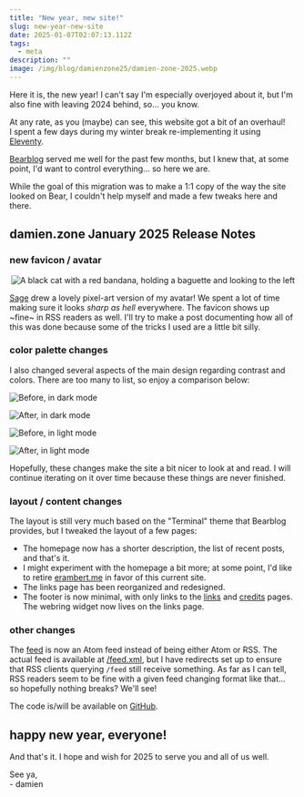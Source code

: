 ```yaml
---
title: "New year, new site!"
slug: new-year-new-site
date: 2025-01-07T02:07:13.112Z
tags:
  - meta
description: ""
image: /img/blog/damienzone25/damien-zone-2025.webp
---
```


Here it is, the new year! I can't say I'm especially overjoyed about it, but I'm also fine with leaving 2024 behind, so... you know.

At any rate, as you (maybe) can see, this website got a bit of an overhaul!  
I spent a few days during my winter break re-implementing it using [Eleventy](https://www.11ty.dev/).

[Bearblog](https://bearblog.dev/) served me well for the past few months, but I knew that, at some point, I'd want to control everything... so here we are.

While the goal of this migration was to make a 1:1 copy of the way the site looked on Bear, I couldn't help myself and made a few tweaks here and there.

## damien.zone January 2025 Release Notes

### new favicon / avatar

<center>
<img src="/avatar/avatar-border.png" alt="A black cat with a red bandana, holding a baguette and looking to the left">
</center>

[Sage](https://www.wavebeem.com/) drew a lovely pixel-art version of my avatar! We spent a lot of time making sure it looks _sharp as hell_ everywhere. The favicon shows up ~fine~ in RSS readers as well. I'll try to make a post documenting how all of this was done because some of the tricks I used are a little bit silly.

### color palette changes

I also changed several aspects of the main design regarding contrast and colors. There are too many to list, so enjoy a comparison below:

![](/img/blog/damienzone25/damienzone2025-before-dark.webp "Before, in dark mode")

![](/img/blog/damienzone25/damienzone2025-after-dark.webp "After, in dark mode")

![](/img/blog/damienzone25/damienzone2025-before-light.webp "Before, in light mode")

![](/img/blog/damienzone25/damienzone2025-after-light.webp "After, in light mode")

Hopefully, these changes make the site a bit nicer to look at and read. I will continue iterating on it over time because these things are never finished.

### layout / content changes

The layout is still very much based on the "Terminal" theme that Bearblog provides, but I tweaked the layout of a few pages:

- The homepage now has a shorter description, the list of recent posts, and that's it.
- I might experiment with the homepage a bit more; at some point, I'd like to retire [erambert.me](https://erambert.me/) in favor of this current site.
- The links page has been reorganized and redesigned.
- The footer is now minimal, with only links to the [links](/links) and [credits](/credits) pages. The webring widget now lives on the links page.

### other changes

The [feed](/feed.xml) is now an Atom feed instead of being either Atom or RSS. The actual feed is available at [/feed.xml](/feed.xml), but I have redirects set up to ensure that RSS clients querying `/feed` still receive something. As far as I can tell, RSS readers seem to be fine with a given feed changing format like that... so hopefully nothing breaks? We'll see!

The code is/will be available on [GitHub](https://github.com/eramdam/damien.zone).

## happy new year, everyone!

And that's it. I hope and wish for 2025 to serve you and all of us well.

See ya,  
\- damien

